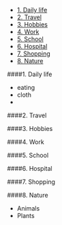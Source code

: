 <!-- MarkdownTOC -->

- [1. Daily life](#1-daily-life)
- [2. Travel](#2-travel)
- [3. Hobbies](#3-hobbies)
- [4. Work](#4-work)
- [5. School](#5-school)
- [6. Hospital](#6-hospital)
- [7. Shopping](#7-shopping)
- [8. Nature](#8-nature)

<!-- /MarkdownTOC -->


<a id="1-daily-life"></a>
####1. Daily life
* eating
* cloth
* 

<a id="2-travel"></a>
####2. Travel


<a id="3-hobbies"></a>
####3. Hobbies


<a id="4-work"></a>
####4. Work


<a id="5-school"></a>
####5. School


<a id="6-hospital"></a>
####6. Hospital


<a id="7-shopping"></a>
####7. Shopping


<a id="8-nature"></a>
####8. Nature
* Animals
* Plants